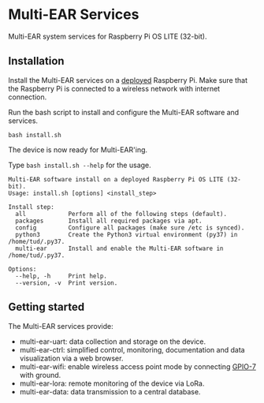 # Multi-EAR Services

Multi-EAR system services for Raspberry Pi OS LITE (32-bit).

## Installation
Install the Multi-EAR services on a [deployed](https://github.com/Multi-EAR/Multi-EAR-deploy) Raspberry Pi.
Make sure that the Raspberry Pi is connected to a wireless network with internet connection.

Run the bash script to install and configure the Multi-EAR software and services.
```
bash install.sh
```
The device is now ready for Multi-EAR'ing.


Type `bash install.sh --help` for the usage.
```
Multi-EAR software install on a deployed Raspberry Pi OS LITE (32-bit).
Usage: install.sh [options] <install_step>

Install step:
  all            Perform all of the following steps (default).
  packages       Install all required packages via apt.
  config         Configure all packages (make sure /etc is synced).
  python3        Create the Python3 virtual environment (py37) in /home/tud/.py37.
  multi-ear      Install and enable the Multi-EAR software in /home/tud/.py37.

Options:
  --help, -h     Print help.
  --version, -v  Print version.
```

## Getting started

The Multi-EAR services provide:
- multi-ear-uart: data collection and storage on the device.
- multi-ear-ctrl: simplified control, monitoring, documentation and data visualization via a web browser.
- multi-ear-wifi: enable wireless access point mode by connecting [GPIO-7](https://pinout.xyz/pinout/pin26_gpio7) with ground.
- multi-ear-lora: remote monitoring of the device via LoRa.
- multi-ear-data: data transmission to a central database.
